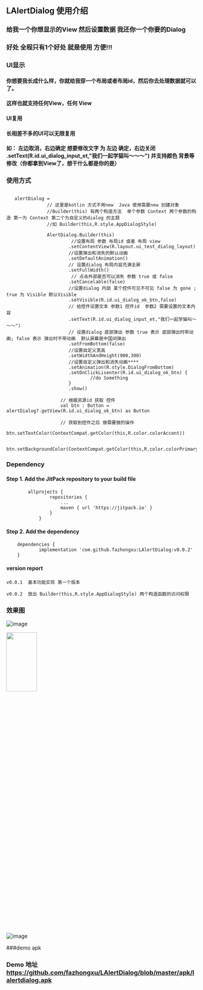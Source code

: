 ## LAlertDialog 使用介绍

### 给我一个你想显示的View 然后设置数据 我还你一个你要的Dialog

### 好处  全程只有1个好处 就是使用   方便!!! 


### UI显示
#### 你想要我长成什么样，你就给我穿一个布局或者布局id，然后你去处理数据就可以了。
#### 这样也就支持任何View，任何 View

#### UI复用
#### 长相差不多的UI可以无限复用

#### 如： 左边取消，右边确定  想要修改文字  为 左边 确定，右边关闭  .setText(R.id.ui_dialog_input_et,"我们一起学猫叫～～～") 并支持颜色 背景等修改（你都拿到View了，想干什么都是你的是）

### 使用方式 
```

   alertDialog =
               // 这里是kotlin 方式不用new  Java 使用需要new 创建对象
               //Builder(this) 有两个构造方法  单个参数 Context 两个参数的构造 第一为 Context 第二个为自定义的dialog 的主题 
               //如 Builder(this,R.style.AppDialogStyle)
               
               AlertDialog.Builder(this)   
                        //设置布局 参数 布局id 或者 布局 view
                       .setContentView(R.layout.ui_test_dialog_layout) 
                       //设置弹出和消失的默认动画           
                       .setDefaultAnimation()  
                       // 设置dialog 布局内容充满全屏                                   
                       .setFullWidth()      
                        // 点击外部是否可以消失 参数 true 或 false                                      
                       .setCancelable(false)     
                       //设置dialog 内部 某个控件可见不可见 false 为 gone ; true 为 Visible 默认Visible                                
                       .setVisible(R.id.ui_dialog_ok_btn,false)   
                       // 给控件设置文本 参数1 控件id  参数2 需要设置的文本内容         
                       .setText(R.id.ui_dialog_input_et,"我们一起学猫叫～～～") 
                       // 设置dialog 底部弹出 参数 true 表示 底部弹出时带动画; false 表示 弹出时不带动画  默认屏幕是中国间弹出 
                       .setFromBottom(false)     
                       //设置自定义宽高                                  
                       .setWidthAndHeight(900,300) 
                       //设置自定义弹出和消失动画****                  
                       .setAnimation(R.style.DialogFromBottom)  
                       .setOnClickLisenter(R.id.ui_dialog_ok_btn) {
                               //do Something
                       }       
                       .show()                                                     

                    // 根据资源id 获取 控件 
                    val btn : Button = alertDialog?.getView(R.id.ui_dialog_ok_btn) as Button

                    // 获取到控件之后 做需要做的操作
                    btn.setTextColor(ContextCompat.getColor(this,R.color.colorAccent))

                    btn.setBackgroundColor(ContextCompat.getColor(this,R.color.colorPrimaryDark))
```
### Dependency

#### Step 1. Add the JitPack repository to your build file
    
```
        allprojects {
                repositories {
                    ...
                    maven { url 'https://jitpack.io' }
                }
            }
```
#### Step 2. Add the dependency

```
    dependencies {
	        implementation 'com.github.fazhongxu:LAlertDialog:v0.0.2'
	}
```

#### version report

    v0.0.1  基本功能实现 第一个版本
    
    v0.0.2  放出 Builder(this,R.style.AppDialogStyle) 两个构造函数的访问权限  

### 效果图 

![image](https://github.com/fazhongxu/LAlertDialog/blob/master/images/001.png)

<img src="https://github.com/fazhongxu/LAlertDialog/blob/master/images/001.png" width="40%" height="20%">

![image](https://github.com/fazhongxu/LAlertDialog/blob/master/images/002.png)


###demo apk
### Demo 地址  https://github.com/fazhongxu/LAlertDialog/blob/master/apk/lalertdialog.apk
